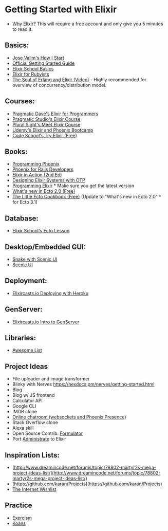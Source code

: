# Getting Started with Elixir
- [Why Elixir?](https://livebook.manning.com/#!/book/the-little-elixir-and-otp-guidebook/chapter-1/section-1-3) This will require a free account and only give you 5 minutes to read it.

## Basics:
- [Jose Valim's How I Start](http://howistart.org/posts/elixir/1/)
- [Official Getting Started Guide](https://elixir-lang.org/getting-started/introduction.html)
- [Elixir School Basics](https://elixirschool.com/en/lessons/basics/basics/)
- [Elixir for Rubyists](https://robots.thoughtbot.com/elixir-for-rubyists)
- [The Soul of Erlang and Elixir (Video)](https://www.youtube.com/watch?v=JvBT4XBdoUE) - Highly recommended for overview of concurrency/distribution model.

## Courses:
- [Pragmatic Dave's Elixir for Programmers](https://codestool.coding-gnome.com/courses/elixir-for-programmers)
- [Pragmatic Studio's Elixir Course](https://pragmaticstudio.com/courses/elixir)
- [Plural Sight's Meet Elixir Course](https://www.pluralsight.com/courses/meet-elixir)
- [Udemy's Elixir and Phoenix Bootcamp](https://www.udemy.com/the-complete-elixir-and-phoenix-bootcamp-and-tutorial/learn/v4/overview)
- [Code School's Try Elixir (Free)](https://www.codeschool.com/courses/try-elixir)

## Books:
- [Programming Phoenix](https://pragprog.com/book/phoenix14/programming-phoenix-1-4)
- [Phoenix for Rails Developers](http://www.phoenixforrailsdevelopers.com/)
- [Elixir in Action (2nd Ed)](https://www.manning.com/books/elixir-in-action-second-edition)
- [Designing Elixir Systems with OTP](https://pragprog.com/book/jgotp/designing-elixir-systems-with-otp)
- [Programming Elixir](https://pragprog.com/book/elixir16/programming-elixir-1-6) * Make sure you get the latest version
- [What's new in Ecto 2.0 (Free)](http://pages.plataformatec.com.br/ebook-whats-new-in-ecto-2-0)
- [The Little Ecto Cookbook (Free)](https://pages.plataformatec.com.br/the-little-ecto-cookbook) (Update to "What's new in Ecto 2.0" ^ for Ecto 3.1)

## Database:
- [Elixir School's Ecto Lesson](https://elixirschool.com/en/lessons/ecto/basics)

## Desktop/Embedded GUI:
- [Snake with Scenic UI](https://blog.usejournal.com/elixir-scenic-snake-game-b8616b1d7ee0)
- [Scenic UI](https://github.com/boydm/scenic)

## Deployment:
- [Elixircasts.io Deploying with Heroku](https://elixircasts.io/deploying-elixir-with-heroku)

## GenServer:
- [Elixircasts.io Intro to GenServer](https://elixircasts.io/intro-to-genserver)

## Libraries:
- [Awesome List](https://github.com/h4cc/awesome-elixir)

## Project Ideas
- File uploader and image transformer
- Blinky with Nerves https://hexdocs.pm/nerves/getting-started.html
- Blog
- Blog w/ JS frontend
- Calculator API
- Google CLI
- IMDB clone
- [Online chatroom (websockets and Phoenix Presence)](https://dockyard.com/blog/2016/03/25/what-makes-phoenix-presence-special-sneak-peek)
- Stack Overflow clone
- Alexa skill
- Open Source Contrib: [Formulator](https://github.com/thoughtbot/formulator)
- Port [Administrate](https://github.com/thoughtbot/administrate) to Elixir

## Inspiration Lists:
- [http://www.dreamincode.net/forums/topic/78802-martyr2s-mega-project-ideas-list/](http://www.dreamincode.net/forums/topic/78802-martyr2s-mega-project-ideas-list/)
- [https://github.com/karan/Projects](https://github.com/karan/Projects)
- [The Internet Wishlist](https://twitter.com/theiwl?lang=en)

## Practice
- [Exercism](http://exercism.io/languages/elixir/about)
- [Koans](https://github.com/elixirkoans/elixir-koans)
